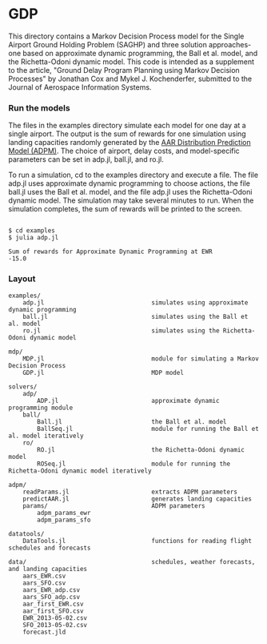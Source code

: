 # GDP

This directory contains a Markov Decision Process model for the Single Airport Ground Holding Problem (SAGHP) and three solution approaches- one based on approximate dynamic programming, the Ball et al. model, and the Richetta-Odoni dynamic model. This code is intended as a supplement to the article, "Ground Delay Program Planning using Markov Decision Processes" by Jonathan Cox and Mykel J. Kochenderfer, submitted to the Journal of Aerospace Information Systems.

### Run the models
The files in the examples directory simulate each model for one day at a single airport. The output is the sum of rewards for one simulation using landing capacities randomly generated by the [AAR Distribution Prediction Model (ADPM)](https://github.com/sisl/ADPM). The choice of airport, delay costs, and model-specific parameters can be set in adp.jl, ball.jl, and ro.jl.

To run a simulation, cd to the examples directory and execute a file. The file adp.jl uses approximate dynamic programming to choose actions, the file ball.jl uses the Ball et al. model, and the file adp.jl uses the Richetta-Odoni dynamic model. The simulation may take several minutes to run. When the simulation completes, the sum of rewards will be printed to the screen.

```

$ cd examples
$ julia adp.jl

Sum of rewards for Approximate Dynamic Programming at EWR
-15.0

```

### Layout

```
examples/
    adp.jl                              simulates using approximate dynamic programming 
    ball.jl                             simulates using the Ball et al. model
    ro.jl                               simulates using the Richetta-Odoni dynamic model
    
mdp/
    MDP.jl                              module for simulating a Markov Decision Process
    GDP.jl                              MDP model

solvers/
    adp/
        ADP.jl                          approximate dynamic programming module
    ball/
        Ball.jl                         the Ball et al. model
        BallSeq.jl                      module for running the Ball et al. model iteratively
    ro/
        RO.jl                           the Richetta-Odoni dynamic model
        ROSeq.jl                        module for running the Richetta-Odoni dynamic model iteratively

adpm/
    readParams.jl                       extracts ADPM parameters 
    predictAAR.jl                       generates landing capacities
    params/                             ADPM parameters
        adpm_params_ewr
        adpm_params_sfo

datatools/
    DataTools.jl                        functions for reading flight schedules and forecasts

data/                                   schedules, weather forecasts, and landing capacities
    aars_EWR.csv                        
    aars_SFO.csv                       
    aars_EWR_adp.csv                        
    aars_SFO_adp.csv                       
    aar_first_EWR.csv                 
    aar_first_SFO.csv                
    EWR_2013-05-02.csv                 
    SFO_2013-05-02.csv                
    forecast.jld                     

```

